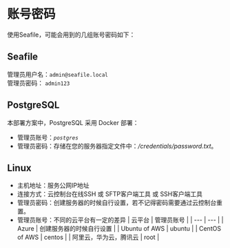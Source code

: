 # 账号密码

使用Seafile，可能会用到的几组账号密码如下：

## Seafile

管理员用户名：`admin@seafile.local`  
管理员密码： `admin123`

## PostgreSQL

本部署方案中，PostgreSQL 采用 Docker 部署：

* 管理员账号：*`postgres`*
* 管理员密码：存储在您的服务器指定文件中：*/credentials/password.txt*。

## Linux

* 主机地址：服务公网IP地址
* 连接方式：云控制台在线SSH 或 SFTP客户端工具 或 SSH客户端工具
* 管理员密码：创建服务器的时候自行设置，若不记得密码需要通过云控制台重置。
* 管理员账号：不同的云平台有一定的差异
   |  云平台   |  管理员账号   |
   | --- | --- |
   |  Azure   |  创建服务器的时候自行设置   |
   |  Ubuntu of AWS   |  ubuntu   |
   |  CentOS of AWS   |  centos   |
   |  阿里云，华为云，腾讯云   |  root   |